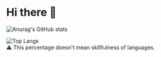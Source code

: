 # Hi there 👋

![Anurag's GitHub stats](https://github-readme-stats.vercel.app/api?username=xxbeann&show_icons=true&theme=radical)

![Top Langs](https://github-readme-stats.vercel.app/api/top-langs/?username=xxbeann&langs_count=10)
<br>
⚠️ This percentage doesn't mean skillfulness of languages.
